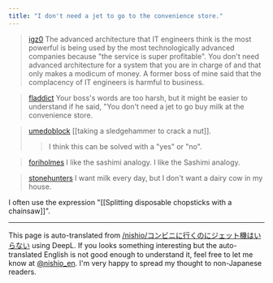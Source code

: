 ```yaml
---
title: "I don't need a jet to go to the convenience store."
---
```


> [igz0](https://x.com/igz0/status/1902636859572023684) The advanced architecture that IT engineers think is the most powerful is being used by the most technologically advanced companies because "the service is super profitable".
>  You don't need advanced architecture for a system that you are in charge of and that only makes a modicum of money.
>  A former boss of mine said that the complacency of IT engineers is harmful to business.

> [fladdict](https://x.com/fladdict/status/1902968900347904069) Your boss's words are too harsh, but it might be easier to understand if he said, "You don't need a jet to go buy milk at the convenience store.

> [umedoblock](https://x.com/umedoblock/status/1903029654870692099) [[taking a sledgehammer to crack a nut]].
>  > I think this can be solved with a "yes" or "no".

> [foriholmes](https://x.com/foriholmes/status/1903356106006728846) I like the sashimi analogy. I like the Sashimi analogy.

> [stonehunters](https://x.com/stonehunters/status/1903043958600872134) I want milk every day, but I don't want a dairy cow in my house.

I often use the expression "[[Splitting disposable chopsticks with a chainsaw]]".

---
This page is auto-translated from [/nishio/コンビニに行くのにジェット機はいらない](https://scrapbox.io/nishio/コンビニに行くのにジェット機はいらない) using DeepL. If you looks something interesting but the auto-translated English is not good enough to understand it, feel free to let me know at [@nishio_en](https://twitter.com/nishio_en). I'm very happy to spread my thought to non-Japanese readers.